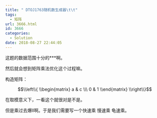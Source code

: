 ```yaml
---
title: " DTOJ1763随机数生成器\t\t"
tags:
  - 矩阵
url: 3666.html
id: 3666
categories:
  - Solution
date: 2018-08-27 22:44:05
---
```


这题的数据范围十分的***啊。

然后就会想到矩阵乘法优化这个过程嘛。

构造矩阵：

$$\\left\\{ \\begin{matrix} a & c \\\ 0 & 1 \\end{matrix} \\right\\}$$

在取模意义下，一看这个就很对是不是。

但是乘过去爆ll啊。于是我们需要写一个快速乘 慢速乘 龟速乘。